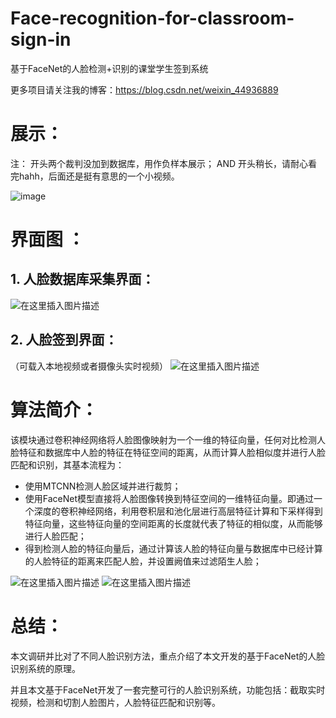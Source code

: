 # Face-recognition-for-classroom-sign-in
基于FaceNet的人脸检测+识别的课堂学生签到系统

更多项目请关注我的博客：https://blog.csdn.net/weixin_44936889

# 展示：

注：
开头两个裁判没加到数据库，用作负样本展示；
AND 开头稍长，请耐心看完hahh，后面还是挺有意思的一个小视频。

![image](https://github.com/Sharpiless/Face-recognition-for-classroom-sign-in/blob/master/dst.gif)

# 界面图 ：

## 1. 人脸数据库采集界面：

![在这里插入图片描述](https://img-blog.csdnimg.cn/20200528080406789.png?x-oss-process=image/watermark,type_ZmFuZ3poZW5naGVpdGk,shadow_10,text_aHR0cHM6Ly9ibG9nLmNzZG4ubmV0L3dlaXhpbl80NDkzNjg4OQ==,size_80,color_FFFFFF,t_0)

## 2. 人脸签到界面：
（可载入本地视频或者摄像头实时视频）
![在这里插入图片描述](https://img-blog.csdnimg.cn/20200528080532336.png?x-oss-process=image/watermark,type_ZmFuZ3poZW5naGVpdGk,shadow_10,text_aHR0cHM6Ly9ibG9nLmNzZG4ubmV0L3dlaXhpbl80NDkzNjg4OQ==,size_80,color_FFFFFF,t_100)

# 算法简介：
该模块通过卷积神经网络将人脸图像映射为一个一维的特征向量，任何对比检测人脸特征和数据库中人脸的特征在特征空间的距离，从而计算人脸相似度并进行人脸匹配和识别，其基本流程为：

 - 使用MTCNN检测人脸区域并进行裁剪；
 - 使用FaceNet模型直接将人脸图像转换到特征空间的一维特征向量。即通过一个深度的卷积神经网络，利用卷积层和池化层进行高层特征计算和下采样得到特征向量，这些特征向量的空间距离的长度就代表了特征的相似度，从而能够进行人脸匹配；
 - 得到检测人脸的特征向量后，通过计算该人脸的特征向量与数据库中已经计算的人脸特征的距离来匹配人脸，并设置阙值来过滤陌生人脸；
 
![在这里插入图片描述](https://img-blog.csdnimg.cn/20200528080917104.png?x-oss-process=image/watermark,type_ZmFuZ3poZW5naGVpdGk,shadow_10,text_aHR0cHM6Ly9ibG9nLmNzZG4ubmV0L3dlaXhpbl80NDkzNjg4OQ==,size_80,color_FFFFFF,t_0)
![在这里插入图片描述](https://img-blog.csdnimg.cn/20200528080845834.png?x-oss-process=image/watermark,type_ZmFuZ3poZW5naGVpdGk,shadow_10,text_aHR0cHM6Ly9ibG9nLmNzZG4ubmV0L3dlaXhpbl80NDkzNjg4OQ==,size_80,color_FFFFFF,t_0)

# 总结：
本文调研并比对了不同人脸识别方法，重点介绍了本文开发的基于FaceNet的人脸识别系统的原理。

并且本文基于FaceNet开发了一套完整可行的人脸识别系统，功能包括：截取实时视频，检测和切割人脸图片，人脸特征匹配和识别等。
